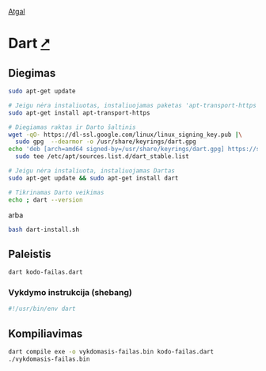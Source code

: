 [Atgal](./readme.md)

# Dart [&#x2B67;](https://dart.dev/)

## Diegimas

```bash
sudo apt-get update

# Jeigu nėra instaliuotas, instaliuojamas paketas 'apt-transport-https'
sudo apt-get install apt-transport-https

# Diegiamas raktas ir Darto šaltinis
wget -qO- https://dl-ssl.google.com/linux/linux_signing_key.pub |\
  sudo gpg  --dearmor -o /usr/share/keyrings/dart.gpg
echo 'deb [arch=amd64 signed-by=/usr/share/keyrings/dart.gpg] https://storage.googleapis.com/download.dartlang.org/linux/debian stable main' |\
  sudo tee /etc/apt/sources.list.d/dart_stable.list

# Jeigu nėra instaliuota, instaliuojamas Dartas 
sudo apt-get update && sudo apt-get install dart

# Tikrinamas Darto veikimas
echo ; dart --version
```

arba

```bash
bash dart-install.sh
```

## Paleistis

```bash
dart kodo-failas.dart
```

### Vykdymo instrukcija (shebang)

```bash
#!/usr/bin/env dart
```

## Kompiliavimas

```bash
dart compile exe -o vykdomasis-failas.bin kodo-failas.dart
./vykdomasis-failas.bin
```
